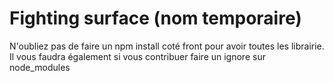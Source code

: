 # Fighting surface (nom temporaire)

N'oubliez pas de faire un npm install coté front pour avoir toutes les librairie.
Il vous faudra également si vous contribuer faire un ignore sur node_modules